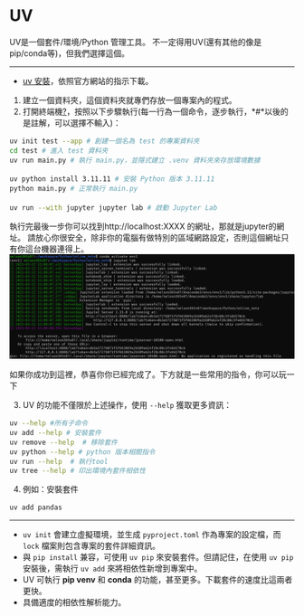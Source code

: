 # UV

UV是一個套件/環境/Python 管理工具。
不一定得用UV(還有其他的像是pip/conda等)，但我們選擇這個。

---

* [uv 安裝](https://docs.astral.sh/uv/getting-started/installation/#installation-methods)，依照官方網站的指示下載。

1. 建立一個資料夾，這個資料夾就專們存放一個專案內的程式。  
2. 打開終端機[?](./Terminal.md)，按照以下步驟執行(每一行為一個命令，逐步執行，*#*以後的是註解，可以選擇不輸入)：  

```bash
uv init test --app # 創建一個名為 test 的專案資料夾  
cd test # 進入 test 資料夾  
uv run main.py # 執行 main.py，並隱式建立 .venv 資料夾來存放環境數據  

uv python install 3.11.11 # 安裝 Python 版本 3.11.11  
python main.py # 正常執行 main.py  

uv run --with jupyter jupyter lab # 啟動 Jupyter Lab  

```
  執行完最後一步你可以找到http://localhost:XXXX 的網址，那就是jupyter的網址。
  請放心你很安全，除非你的電腦有做特別的區域網路設定，否則這個網址只有你這台機器連得上。\
![jupyter image](./img/jupyter.png)
  
如果你成功到這裡，恭喜你你已經完成了。下方就是一些常用的指令，你可以玩一下

3. UV 的功能不僅限於上述操作，使用 `--help` 獲取更多資訊：  

```bash
uv --help #所有子命令
uv add --help # 安裝套件
uv remove --help  # 移除套件
uv python --help # python 版本相關指令
uv run --help  # 執行tool
uv tree --help # 印出環境內套件相依性
```

4. 例如：安裝套件  

```bash
uv add pandas
```

---

- `uv init` 會建立虛擬環境，並生成 `pyproject.toml` 作為專案的設定檔，而 `lock` 檔案則包含專案的套件詳細資訊。  
- 與 `pip install` 兼容，可使用 `uv pip` 來安裝套件。但請記住，在使用 `uv pip` 安裝後，需執行 `uv add` 來將相依性新增到專案中。  
- UV 可執行 **pip venv** 和 **conda** 的功能，甚至更多。下載套件的速度比這兩者更快。  
- 具備適度的相依性解析能力。  
